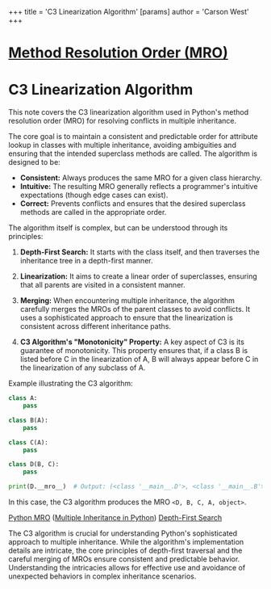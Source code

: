 +++
 title = 'C3 Linearization Algorithm'
[params]
	author = 'Carson West'
+++
# [Method Resolution Order (MRO)](./../method-resolution-order-(mro)/)
# C3 Linearization Algorithm

This note covers the C3 linearization algorithm used in Python's method resolution order (MRO) for resolving conflicts in multiple inheritance.

The core goal is to maintain a consistent and predictable order for attribute lookup in classes with multiple inheritance, avoiding ambiguities and ensuring that the intended superclass methods are called.  The algorithm is designed to be:

* **Consistent:**  Always produces the same MRO for a given class hierarchy.
* **Intuitive:** The resulting MRO generally reflects a programmer's intuitive expectations (though edge cases can exist).
* **Correct:** Prevents conflicts and ensures that the desired superclass methods are called in the appropriate order.


The algorithm itself is complex, but can be understood through its principles:

1. **Depth-First Search:**  It starts with the class itself, and then traverses the inheritance tree in a depth-first manner.


2. **Linearization:** It aims to create a linear order of superclasses, ensuring that all parents are visited in a consistent manner.


3. **Merging:** When encountering multiple inheritance, the algorithm carefully merges the MROs of the parent classes to avoid conflicts.  It uses a sophisticated approach to ensure that the linearization is consistent across different inheritance paths.


4. **C3 Algorithm's "Monotonicity" Property:** A key aspect of C3 is its guarantee of monotonicity. This property ensures that, if a class B is listed before C in the linearization of A, B will always appear before C in the linearization of any subclass of A.


Example illustrating the C3 algorithm:

```python
class A:
    pass

class B(A):
    pass

class C(A):
    pass

class D(B, C):
    pass

print(D.__mro__)  # Output: (<class '__main__.D'>, <class '__main__.B'>, <class '__main__.C'>, <class '__main__.A'>, <class 'object'>)
```

In this case, the C3 algorithm produces the MRO `<D, B, C, A, object>`.


[Python MRO](./../python-mro/)  ([Multiple Inheritance in Python](./../multiple-inheritance-in-python/)) [Depth-First Search](./../depth-first-search/)


The C3 algorithm is crucial for understanding Python's sophisticated approach to multiple inheritance. While the algorithm's implementation details are intricate, the core principles of depth-first traversal and the careful merging of MROs ensure consistent and predictable behavior.  Understanding the intricacies allows for effective use and avoidance of unexpected behaviors in complex inheritance scenarios.

